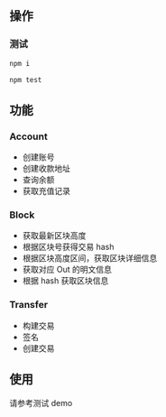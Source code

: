 ## 操作

### 测试

```sh
npm i

npm test
```

## 功能

### Account

- 创建账号
- 创建收款地址
- 查询余额
- 获取充值记录

### Block

- 获取最新区块高度
- 根据区块号获得交易 hash
- 根据区块高度区间，获取区块详细信息
- 获取对应 Out 的明文信息
- 根据 hash 获取区块信息

### Transfer

- 构建交易
- 签名
- 创建交易

## 使用

请参考测试 demo
